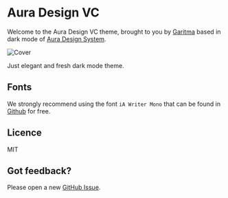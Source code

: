 # Aura Design VC

Welcome to the Aura Design VC theme, brought to you by [Garitma](https://garitma.com/) based in dark mode of [Aura Design System](https://auradesignsystem.com/).

![Cover](https://images.prismic.io/garitma/02af87c6-2246-4fe4-a622-016ae264c268_preview.png?auto=compress,format)

Just elegant and fresh dark mode theme.

## Fonts

We strongly recommend using the font `iA Writer Mono` that can be found in [Github](https://github.com/iaolo/iA-Fonts) for free.

## Licence

MIT

## Got feedback?

Please open a new <a href="https://github.com/garitma/aura-design-system/issues">GitHub Issue</a>.
